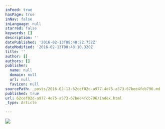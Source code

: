 ```yaml
---
inFeed: true
hasPage: true
inNav: false
inLanguage: null
starred: false
keywords: []
description: ''
datePublished: '2016-02-13T08:48:22.752Z'
dateModified: '2016-02-13T08:48:10.320Z'
title: ''
author: []
authors: []
publisher:
  name: null
  domain: null
  url: null
  favicon: null
sourcePath: _posts/2016-02-13-62cef02d-a977-4e75-a573-67bee4fcb796.md
published: true
url: 62cef02d-a977-4e75-a573-67bee4fcb796/index.html
_type: Article

---
```

![](https://the-grid-user-content.s3-us-west-2.amazonaws.com/959a9196-4ae5-45ce-ac45-2466c391ce21.png)